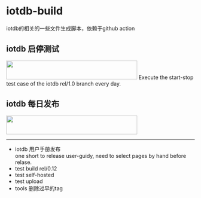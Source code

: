 # iotdb-build  
iotdb的相关的一些文件生成脚本，依赖于github action
<!--
![daily-build](https://github.com/xiaoyekanren/iotdb-daily-build/actions/workflows/.github/workflows/main.yml/badge.svg)  
![check-status](https://github.com/xiaoyekanren/iotdb-daily-build/actions/workflows/.github/workflows/workflow-check-start_stop.yml/badge.svg)  
-->
## iotdb 启停测试
<img src="https://github.com/xiaoyekanren/iotdb-daily-build/actions/workflows/.github/workflows/workflow-check-start_stop.yml/badge.svg" width = "350" height = "50" />  
Execute the start-stop test case of the iotdb rel/1.0 branch every day.  

## iotdb 每日发布
<img src="https://github.com/xiaoyekanren/iotdb-daily-build/actions/workflows/.github/workflows/main.yml/badge.svg" width = "350" height = "50" />  





----------
* iotdb 用户手册发布  
one short to release user-guidy, need to select pages by hand before relase.  
* test build rel/0.12  
* test self-hosted  
* test upload  
* tools 删除过早的tag  

